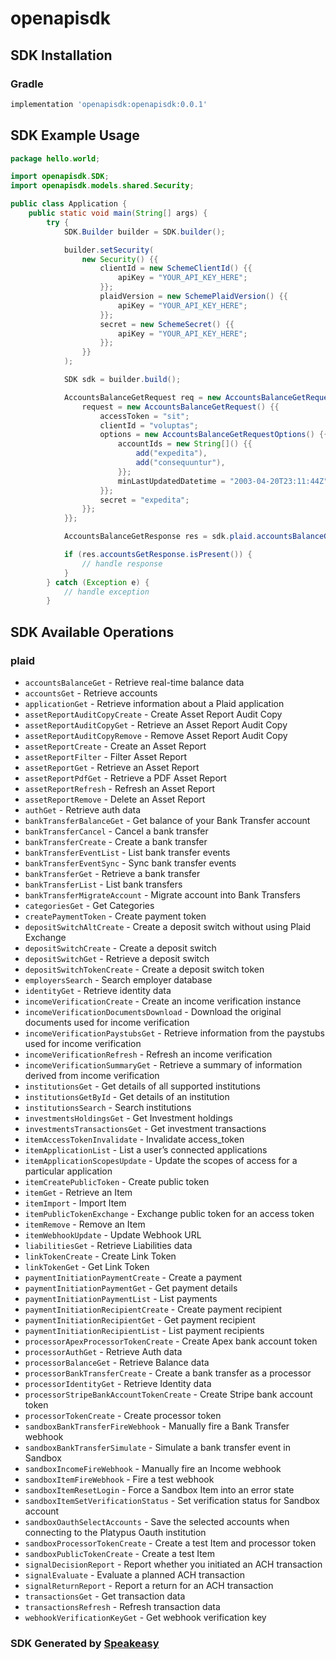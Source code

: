 # openapisdk

<!-- Start SDK Installation -->
## SDK Installation

### Gradle

```groovy
implementation 'openapisdk:openapisdk:0.0.1'
```
<!-- End SDK Installation -->

## SDK Example Usage
<!-- Start SDK Example Usage -->
```java
package hello.world;

import openapisdk.SDK;
import openapisdk.models.shared.Security;

public class Application {
    public static void main(String[] args) {
        try {
            SDK.Builder builder = SDK.builder();

            builder.setSecurity(
                new Security() {{
                    clientId = new SchemeClientId() {{
                        apiKey = "YOUR_API_KEY_HERE";
                    }};
                    plaidVersion = new SchemePlaidVersion() {{
                        apiKey = "YOUR_API_KEY_HERE";
                    }};
                    secret = new SchemeSecret() {{
                        apiKey = "YOUR_API_KEY_HERE";
                    }};
                }}
            );

            SDK sdk = builder.build();

            AccountsBalanceGetRequest req = new AccountsBalanceGetRequest() {{
                request = new AccountsBalanceGetRequest() {{
                    accessToken = "sit";
                    clientId = "voluptas";
                    options = new AccountsBalanceGetRequestOptions() {{
                        accountIds = new String[]() {{
                            add("expedita"),
                            add("consequuntur"),
                        }};
                        minLastUpdatedDatetime = "2003-04-20T23:11:44Z";
                    }};
                    secret = "expedita";
                }};
            }};

            AccountsBalanceGetResponse res = sdk.plaid.accountsBalanceGet(req);

            if (res.accountsGetResponse.isPresent()) {
                // handle response
            }
        } catch (Exception e) {
            // handle exception
        }
```
<!-- End SDK Example Usage -->

<!-- Start SDK Available Operations -->
## SDK Available Operations

### plaid

* `accountsBalanceGet` - Retrieve real-time balance data
* `accountsGet` - Retrieve accounts
* `applicationGet` - Retrieve information about a Plaid application
* `assetReportAuditCopyCreate` - Create Asset Report Audit Copy
* `assetReportAuditCopyGet` - Retrieve an Asset Report Audit Copy
* `assetReportAuditCopyRemove` - Remove Asset Report Audit Copy
* `assetReportCreate` - Create an Asset Report
* `assetReportFilter` - Filter Asset Report
* `assetReportGet` - Retrieve an Asset Report
* `assetReportPdfGet` - Retrieve a PDF Asset Report
* `assetReportRefresh` - Refresh an Asset Report
* `assetReportRemove` - Delete an Asset Report
* `authGet` - Retrieve auth data
* `bankTransferBalanceGet` - Get balance of your Bank Transfer account
* `bankTransferCancel` - Cancel a bank transfer
* `bankTransferCreate` - Create a bank transfer
* `bankTransferEventList` - List bank transfer events
* `bankTransferEventSync` - Sync bank transfer events
* `bankTransferGet` - Retrieve a bank transfer
* `bankTransferList` - List bank transfers
* `bankTransferMigrateAccount` - Migrate account into Bank Transfers
* `categoriesGet` - Get Categories
* `createPaymentToken` - Create payment token
* `depositSwitchAltCreate` - Create a deposit switch without using Plaid Exchange
* `depositSwitchCreate` - Create a deposit switch
* `depositSwitchGet` - Retrieve a deposit switch
* `depositSwitchTokenCreate` - Create a deposit switch token
* `employersSearch` - Search employer database
* `identityGet` - Retrieve identity data
* `incomeVerificationCreate` - Create an income verification instance
* `incomeVerificationDocumentsDownload` - Download the original documents used for income verification
* `incomeVerificationPaystubsGet` - Retrieve information from the paystubs used for income verification
* `incomeVerificationRefresh` - Refresh an income verification
* `incomeVerificationSummaryGet` - Retrieve a summary of information derived from income verification
* `institutionsGet` - Get details of all supported institutions
* `institutionsGetById` - Get details of an institution
* `institutionsSearch` - Search institutions
* `investmentsHoldingsGet` - Get Investment holdings
* `investmentsTransactionsGet` - Get investment transactions
* `itemAccessTokenInvalidate` - Invalidate access_token
* `itemApplicationList` - List a user’s connected applications
* `itemApplicationScopesUpdate` - Update the scopes of access for a particular application
* `itemCreatePublicToken` - Create public token
* `itemGet` - Retrieve an Item
* `itemImport` - Import Item
* `itemPublicTokenExchange` - Exchange public token for an access token
* `itemRemove` - Remove an Item
* `itemWebhookUpdate` - Update Webhook URL
* `liabilitiesGet` - Retrieve Liabilities data
* `linkTokenCreate` - Create Link Token
* `linkTokenGet` - Get Link Token
* `paymentInitiationPaymentCreate` - Create a payment
* `paymentInitiationPaymentGet` - Get payment details
* `paymentInitiationPaymentList` - List payments
* `paymentInitiationRecipientCreate` - Create payment recipient
* `paymentInitiationRecipientGet` - Get payment recipient
* `paymentInitiationRecipientList` - List payment recipients
* `processorApexProcessorTokenCreate` - Create Apex bank account token
* `processorAuthGet` - Retrieve Auth data
* `processorBalanceGet` - Retrieve Balance data
* `processorBankTransferCreate` - Create a bank transfer as a processor
* `processorIdentityGet` - Retrieve Identity data
* `processorStripeBankAccountTokenCreate` - Create Stripe bank account token
* `processorTokenCreate` - Create processor token
* `sandboxBankTransferFireWebhook` - Manually fire a Bank Transfer webhook
* `sandboxBankTransferSimulate` - Simulate a bank transfer event in Sandbox
* `sandboxIncomeFireWebhook` - Manually fire an Income webhook
* `sandboxItemFireWebhook` - Fire a test webhook
* `sandboxItemResetLogin` - Force a Sandbox Item into an error state
* `sandboxItemSetVerificationStatus` - Set verification status for Sandbox account
* `sandboxOauthSelectAccounts` - Save the selected accounts when connecting to the Platypus Oauth institution
* `sandboxProcessorTokenCreate` - Create a test Item and processor token
* `sandboxPublicTokenCreate` - Create a test Item
* `signalDecisionReport` - Report whether you initiated an ACH transaction
* `signalEvaluate` - Evaluate a planned ACH transaction
* `signalReturnReport` - Report a return for an ACH transaction
* `transactionsGet` - Get transaction data
* `transactionsRefresh` - Refresh transaction data
* `webhookVerificationKeyGet` - Get webhook verification key

<!-- End SDK Available Operations -->

### SDK Generated by [Speakeasy](https://docs.speakeasyapi.dev/docs/using-speakeasy/client-sdks)
